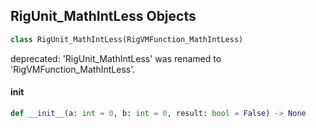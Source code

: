 ## RigUnit_MathIntLess Objects

```python
class RigUnit_MathIntLess(RigVMFunction_MathIntLess)
```

deprecated: 'RigUnit_MathIntLess' was renamed to 'RigVMFunction_MathIntLess'.

<a id="unreal.RigUnit_MathIntLess.__init__"></a>

#### __init__

```python
def __init__(a: int = 0, b: int = 0, result: bool = False) -> None
```

<a id="unreal.RigVMFunction_MathIntGreaterEqual"></a>